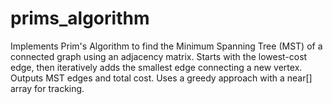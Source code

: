 # prims_algorithm
Implements Prim's Algorithm to find the Minimum Spanning Tree (MST) of a connected graph using an adjacency matrix. Starts with the lowest-cost edge, then iteratively adds the smallest edge connecting a new vertex. Outputs MST edges and total cost. Uses a greedy approach with a near[] array for tracking.

